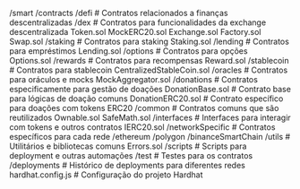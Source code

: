 /smart
    /contracts
        /defi                 # Contratos relacionados a finanças descentralizadas
            /dex              # Contratos para funcionalidades da exchange descentralizada
                Token.sol
                MockERC20.sol
                Exchange.sol
                Factory.sol
                Swap.sol
            /staking          # Contratos para staking
                Staking.sol
            /lending          # Contratos para empréstimos
                Lending.sol
            /options          # Contratos para opções
                Options.sol
            /rewards          # Contratos para recompensas
                Reward.sol
            /stablecoin       # Contratos para stablecoin
                CentralizedStableCoin.sol
            /oracles          # Contratos para oráculos e mocks
                MockAggregator.sol
            /donations        # Contratos especificamente para gestão de doações
                DonationBase.sol       # Contrato base para lógicas de doação comuns
                DonationERC20.sol      # Contrato específico para doações com tokens ERC20
        /common               # Contratos comuns que são reutilizados
            Ownable.sol
            SafeMath.sol
        /interfaces          # Interfaces para interagir com tokens e outros contratos
            IERC20.sol
        /networkSpecific     # Contratos específicos para cada rede
            /ethereum
            /polygon
            /binanceSmartChain
        /utils               # Utilitários e bibliotecas comuns
            Errors.sol
    /scripts                # Scripts para deployment e outras automações
    /test                   # Testes para os contratos
    /deployments            # Histórico de deployments para diferentes redes
    hardhat.config.js       # Configuração do projeto Hardhat
